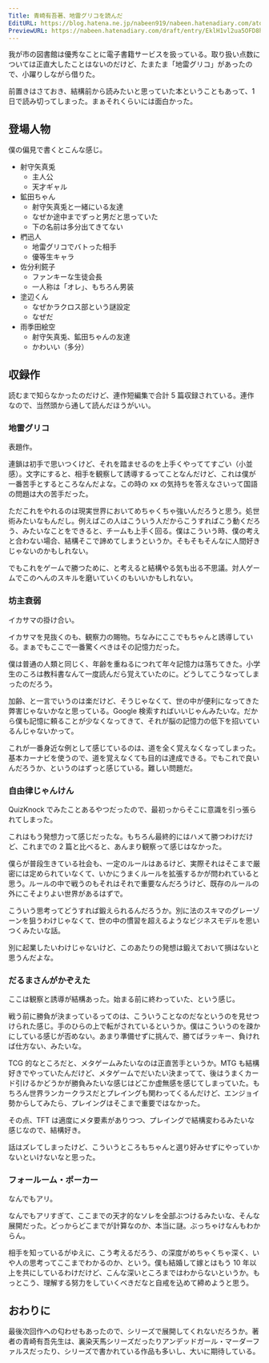 ```yaml
---
Title: 青崎有吾著、地雷グリコを読んだ
EditURL: https://blog.hatena.ne.jp/nabeen919/nabeen.hatenadiary.com/atom/entry/6802418398315739412
PreviewURL: https://nabeen.hatenadiary.com/draft/entry/EklH1vl2ua5OFD8hV6IDMvCni98
---
```


我が市の図書館は優秀なことに電子書籍サービスを扱っている。取り扱い点数については正直大したことはないのだけど、たまたま「地雷グリコ」があったので、小躍りしながら借りた。

前置きはさておき、結構前から読みたいと思っていた本ということもあって、1 日で読み切ってしまった。まぁそれくらいには面白かった。

## 登場人物

僕の偏見で書くとこんな感じ。

- 射守矢真兎
  - 主人公
  - 天才ギャル
- 鉱田ちゃん
  - 射守矢真兎と一緒にいる友達
  - なぜか途中までずっと男だと思っていた
  - 下の名前は多分出てきてない
- 椚迅人
  - 地雷グリコでバトった相手
  - 優等生キャラ
- 佐分利錵子
  - ファンキーな生徒会長
  - 一人称は「オレ」、もちろん男装
- 塗辺くん
  - なぜかラクロス部という謎設定
  - なぜだ
- 雨季田絵空
  - 射守矢真兎、鉱田ちゃんの友達
  - かわいい（多分）

## 収録作

読むまで知らなかったのだけど、連作短編集で合計 5 篇収録されている。連作なので、当然頭から通して読んだほうがいい。

### 地雷グリコ

表題作。

連鎖は初手で思いつくけど、それを踏ませるのを上手くやっててすごい（小並感）。文字にすると、相手を観察して誘導するってことなんだけど、これは僕が一番苦手とするところなんだよな。この時の xx の気持ちを答えなさいって国語の問題は大の苦手だった。

ただこれをやれるのは現実世界においてめちゃくちゃ強いんだろうと思う。処世術みたいなもんだし。例えばこの人はこういう人だからこうすればこう動くだろう、みたいなことをできると、チームも上手く回る。僕はこういう時、僕の考えと合わない場合、結構そこで諦めてしまうというか。そもそもそんなに人間好きじゃないのかもしれない。

でもこれをゲームで勝つために、と考えると結構やる気も出る不思議。対人ゲームでこのへんのスキルを磨いていくのもいいかもしれない。

### 坊主衰弱

イカサマの掛け合い。

イカサマを見抜くのも、観察力の賜物。ちなみにここでもちゃんと誘導している。まぁでもここで一番驚くべきはその記憶力だった。

僕は普通の人類と同じく、年齢を重ねるにつれて年々記憶力は落ちてきた。小学生のころは教科書なんて一度読んだら覚えていたのに。どうしてこうなってしまったのだろう。

加齢、と一言でいうのは楽だけど、そうじゃなくて、世の中が便利になってきた弊害じゃないかなと思っている。Google 検索すればいいじゃんみたいな。だから僕も記憶に頼ることが少なくなってきて、それが脳の記憶力の低下を招いているんじゃないかって。

これが一番身近な例として感じているのは、道を全く覚えなくなってしまった。基本カーナビを使うので、道を覚えなくても目的は達成できる。でもこれで良いんだろうか、というのはずっと感じている。難しい問題だ。

### 自由律じゃんけん

QuizKnock でみたことあるやつだったので、最初っからそこに意識を引っ張られてしまった。

これはもう発想力って感じだったな。もちろん最終的にはハメて勝つわけだけど、これまでの 2 篇と比べると、あんまり観察って感じはなかった。

僕らが普段生きている社会も、一定のルールはあるけど、実際それはそこまで厳密には定められていなくて、いかにうまくルールを拡張するかが問われていると思う。ルールの中で戦うのもそれはそれで重要なんだろうけど、既存のルールの外にこそよりよい世界があるはずで。

こういう思考ってどうすれば鍛えられるんだろうか。別に法のスキマのグレーゾーンを狙うわけじゃなくて、世の中の慣習を超えるようなビジネスモデルを思いつくみたいな話。

別に起業したいわけじゃないけど、このあたりの発想は鍛えておいて損はないと思うんだよな。

### だるまさんがかぞえた

ここは観察と誘導が結構あった。始まる前に終わっていた、という感じ。

戦う前に勝負が決まっているってのは、こういうことなのだなというのを見せつけられた感じ。手のひらの上で転がされているというか。僕はこういうのを疎かにしている感じが否めない。あまり準備せずに挑んで、勝てばラッキー、負ければ仕方ない、みたいな。

TCG 的なところだと、メタゲームみたいなのは正直苦手というか。MTG も結構好きでやっていたんだけど、メタゲームでだいたい決まってて、後はうまくカード引けるかどうかが勝負みたいな感じはどこか虚無感を感じてしまっていた。もちろん世界ランカークラスだとプレイングも関わってくるんだけど、エンジョイ勢からしてみたら、プレイングはそこまで重要ではなかった。

その点、TFT は適度にメタ要素がありつつ、プレイングで結構変わるみたいな感じなので、結構好き。

話はズレてしまったけど、こういうところもちゃんと選り好みせずにやっていかないといけないなと思った。

### フォールーム・ポーカー

なんでもアリ。

なんでもアリすぎて、ここまでの天才的なソレを全部ぶつけるみたいな、そんな展開だった。どっからどこまでが計算なのか、本当に謎。ぶっちゃけなんもわからん。

相手を知っているがゆえに、こう考えるだろう、の深度がめちゃくちゃ深く、いや人の思考ってここまでわかるのか、という。僕も結婚して嫁とはもう 10 年以上を共にしているわけだけど、こんな深いところまではわからないというか。もっとこう、理解する努力をしていくべきだなと自戒を込めて締めようと思う。

## おわりに

最後次回作への匂わせもあったので、シリーズで展開してくれないだろうか。著者の青崎有吾先生は、裏染天馬シリーズだったりアンデッドガール・マーダーファルスだったり、シリーズで書かれている作品も多いし、大いに期待している。

